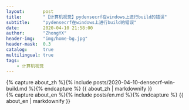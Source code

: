 ```yaml
---
layout:       post
title:        "【计算机视觉】pydensecrf在windows上进行build的错误"
subtitle:     "pydensecrf在windows上进行build的错误"
date:         2020-04-10 21:58:00
author:       "ZhongYX"
header-img:   "img/home-bg.jpg"
header-mask:  0.3
catalog:      true
multilingual: true
tags:
    - 计算机视觉
---
```


<!-- Chinese Version -->
<div class="zh post-container">
    {% capture about_zh %}{% include posts/2020-04-10-densecrf-win-build.md %}{% endcapture %}
    {{ about_zh | markdownify }}
</div>

<!-- English Version -->
<div class="en post-container">
    {% capture about_en %}{% include posts/en.md %}{% endcapture %}
    {{ about_en | markdownify }}
</div>
